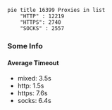 
```mermaid
pie title 16399 Proxies in list
    "HTTP" : 12219
    "HTTPS": 2740
    "SOCKS" : 2557
```

### Some Info
#### Average Timeout

- mixed: 3.5s
- http: 1.5s
- https: 7.6s
- socks: 6.4s